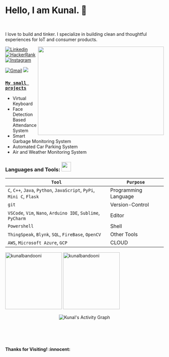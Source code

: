 <!-- Greetings and Introduction -->
# Hello, I am Kunal. :wave:
<br>

I love to build and tinker. I specialize in building clean and thoughtful experiences for IoT and consumer products.
<br>

<img align="right" width="400" height="280" src="https://github.com/abhisheknaiidu/abhisheknaiidu/blob/master/code.gif"></img>

<!-- Your badges -->
[![Linkedin](https://img.shields.io/badge/-Kunal-blue?style=flat&logo=Linkedin&logoColor=white)](https://www.linkedin.com/in/kunal-bandooni5722f)
[![HackerRank](https://img.shields.io/badge/-kbandooni1-islamicgreen?style=flat&logo=HackerRank&logoColor=black)](https://www.hackerrank.com/kbandooni1)
[![Instagram](https://img.shields.io/badge/-lets_eatup_everything-c13584?style=flat&labelColor=c13584&logo=instagram&logoColor=white)](https://www.instagram.com/lets_eatup_everything/)
<!--[![GCP](https://img.icons8.com/color/65/000000/google-cloud)](https://www.cloudskillsboost.google/public_profiles/bd8ab0cc-28af-46ba-9515-830c1b90da95)-->
[![Gmail](https://img.shields.io/badge/-kbandooni1-c14438?style=flat&logo=Gmail&logoColor=white)](mailto:kbandooni1@gmail.com)
![](https://komarev.com/ghpvc/?username=kunalbandooni&style=flat)


### [**`My small projects`**](https://github.com/kunalbandooni?tab=projects&type=classic)<br>

- Virtual Keyboard
- Face Detection Based Attendance System
- Smart Garbage Monitoring System
- Automated Car Parking System
- Air and Weather Monitoring System

 ### Languages and Tools: <img src="https://media.giphy.com/media/WUlplcMpOCEmTGBtBW/giphy.gif" width="30">
 `Tool` | `Purpose`
---|---
`C`, `C++`, `Java`, `Python`, `JavaScript`, `PyPi`, `Mini C`, `Flask` | Programming Language
`git` | Version-Control
`VSCode`, `Vim`, `Nano`, `Arduino IDE`, `Sublime`, `PyCharm` | Editor
`Powershell` | Shell
`ThingSpeak`, `Blynk`, `SQL`, `FireBase`, `OpenCV` | Other Tools
`AWS`, `Microsoft Azure`, `GCP` | CLOUD
 
<!-- GitHub README Stats -->
<p>
    <!-- <img width="470" height="auto" align="center" alt="Kunal's github stats" 
         src="https://github-readme-stats.vercel.app/api?username=kunalbandooni&show_icons=true&theme=algolia&count_private=true" />
    <img height="180em" 
         src="https://github-readme-stats.vercel.app/api/top-langs?username=kunalbandooni&show_icons=true&locale=en&layout=compact&theme=gotham" alt="kunalbandooni" /> -->
  <img height="180em" 
       src="https://github-readme-stats.vercel.app/api/top-langs?username=kunalbandooni&show_icons=true&locale=en&layout=compact&theme=gotham" alt="kunalbandooni" />
  <img height="180em" src="https://github-readme-stats.vercel.app/api?username=kunalbandooni&show_icons=true&locale=en&theme=gotham" alt="kunalbandooni" />
<p align="center">
    <img alt="Kunal's Activity Graph" src="https://activity-graph.herokuapp.com/graph?username=kunalbandooni&custom_title=Kunal's%20Activity%20Graph&theme=github" />
</p>
    <br> <br> <br>
<h4 align="left"> Thanks for Visiting! :innocent:</h4> </p>
